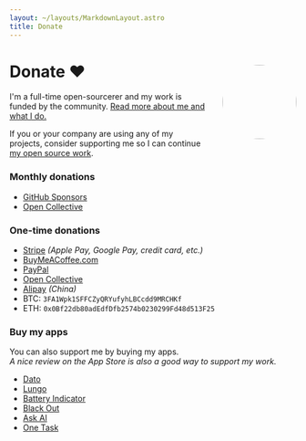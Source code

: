 ```yaml
---
layout: ~/layouts/MarkdownLayout.astro
title: Donate
---
```


<style>
.hero-body .column {
	margin-bottom: 180px;
}

.hero-body .tagline {
	font-size: 18px;
	margin-top: 5px;
}

#self-photo {
	margin-top: 30px;
	margin-left: 30px;
	border-radius: 50%;
	width: 130px;
}
</style>

<img id="self-photo" src="/assets/sindre-sorhus-small.jpg" align="right" class="hidden sm:block">

# Donate <span class="pl-2">❤️</span>

I'm a full-time open-sourcerer and my work is funded by the community. [Read more about me and what I do.](https://github.com/sponsors/sindresorhus)

If you or your company are using any of my projects, consider supporting me so I can continue [my open source work](https://github.com/sindresorhus).

### Monthly donations

- [GitHub Sponsors](https://github.com/sponsors/sindresorhus)
- [Open Collective](https://opencollective.com/sindresorhus)

### One-time donations

- [Stripe](https://donate.stripe.com/3cs6sq3rYfTlbTy9AA) *(Apple Pay, Google Pay, credit card, etc.)*
- [BuyMeACoffee.com](https://www.buymeacoffee.com/sindresorhus)
- [PayPal](https://www.paypal.me/sindresorhus)
- [Open Collective](https://opencollective.com/sindresorhus)
- [Alipay](/assets/alipay-qrcode.jpg) *(China)*
- BTC: `3FA1Wpk1SFFCZyQRYufyhLBCcdd9MRCHKf`
- ETH: `0x0Bf22db80adEdfDfb2574b0230299Fd48d513F25`

### Buy my apps

You can also support me by buying my apps.\
*A nice review on the App Store is also a good way to support my work.*

- [Dato](/dato)
- [Lungo](/lungo)
- [Battery Indicator](/battery-indicator)
- [Black Out](/black-out)
- [Ask AI](/ask-ai)
- [One Task](/one-task)
